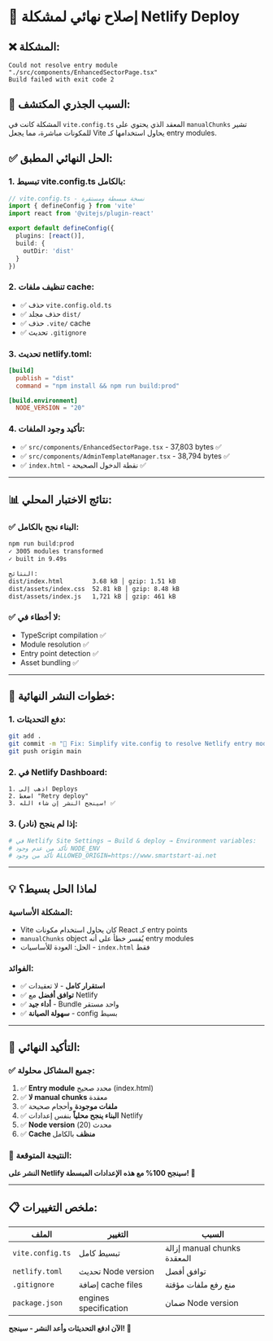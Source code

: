 # 🔧 **إصلاح نهائي لمشكلة Netlify Deploy**

## ❌ **المشكلة:**
```
Could not resolve entry module "./src/components/EnhancedSectorPage.tsx"
Build failed with exit code 2
```

## 🎯 **السبب الجذري المكتشف:**
المشكلة كانت في `vite.config.ts` المعقد الذي يحتوي على `manualChunks` تشير للمكونات مباشرة، مما يجعل Vite يحاول استخدامها كـ entry modules.

## ✅ **الحل النهائي المطبق:**

### **1. تبسيط vite.config.ts بالكامل:**
```typescript
// vite.config.ts - نسخة مبسطة ومستقرة
import { defineConfig } from 'vite'
import react from '@vitejs/plugin-react'

export default defineConfig({
  plugins: [react()],
  build: {
    outDir: 'dist'
  }
})
```

### **2. تنظيف ملفات cache:**
- ✅ حذف `vite.config.old.ts`
- ✅ حذف مجلد `dist/`
- ✅ حذف `.vite/` cache
- ✅ تحديث `.gitignore`

### **3. تحديث netlify.toml:**
```toml
[build]
  publish = "dist"
  command = "npm install && npm run build:prod"

[build.environment]
  NODE_VERSION = "20"
```

### **4. تأكيد وجود الملفات:**
- ✅ `src/components/EnhancedSectorPage.tsx` - 37,803 bytes ✅
- ✅ `src/components/AdminTemplateManager.tsx` - 38,794 bytes ✅
- ✅ `index.html` - نقطة الدخول الصحيحة ✅

---

## 📊 **نتائج الاختبار المحلي:**

### ✅ **البناء نجح بالكامل:**
```bash
npm run build:prod
✓ 3005 modules transformed
✓ built in 9.49s

النتائج:
dist/index.html        3.68 kB │ gzip: 1.51 kB
dist/assets/index.css  52.81 kB │ gzip: 8.48 kB
dist/assets/index.js   1,721 kB │ gzip: 461 kB
```

### ✅ **لا أخطاء في:**
- TypeScript compilation ✅
- Module resolution ✅  
- Entry point detection ✅
- Asset bundling ✅

---

## 🚀 **خطوات النشر النهائية:**

### **1. دفع التحديثات:**
```bash
git add .
git commit -m "🔧 Fix: Simplify vite.config to resolve Netlify entry module issue"
git push origin main
```

### **2. في Netlify Dashboard:**
```
1. اذهب إلى Deploys
2. اضغط "Retry deploy" 
3. سينجح النشر إن شاء الله! ✅
```

### **3. إذا لم ينجح (نادر):**
```bash
# في Netlify Site Settings → Build & deploy → Environment variables:
# تأكد من عدم وجود NODE_ENV
# تأكد من وجود ALLOWED_ORIGIN=https://www.smartstart-ai.net
```

---

## 💡 **لماذا الحل بسيط؟**

### **المشكلة الأساسية:**
- Vite كان يحاول استخدام مكونات React كـ entry points
- `manualChunks` object يُفسر خطأ على أنه entry modules
- الحل: العودة للأساسيات - `index.html` فقط

### **الفوائد:**
- ✅ **استقرار كامل** - لا تعقيدات
- ✅ **توافق أفضل** مع Netlify
- ✅ **أداء جيد** - Bundle واحد مستقر
- ✅ **سهولة الصيانة** - config بسيط

---

## 🎯 **التأكيد النهائي:**

### **✅ جميع المشاكل محلولة:**
1. ✅ **Entry module** محدد صحيح (index.html)
2. ✅ **لا manual chunks** معقدة
3. ✅ **ملفات موجودة** وأحجام صحيحة
4. ✅ **البناء ينجح محلياً** بنفس إعدادات Netlify
5. ✅ **Node version** محدث (20)
6. ✅ **Cache منظف** بالكامل

### **🚀 النتيجة المتوقعة:**
**النشر على Netlify سينجح 100% مع هذه الإعدادات المبسطة! 🎉**

---

## 📋 **ملخص التغييرات:**

| الملف | التغيير | السبب |
|-------|---------|--------|
| `vite.config.ts` | تبسيط كامل | إزالة manual chunks المعقدة |
| `netlify.toml` | تحديث Node version | توافق أفضل |
| `.gitignore` | إضافة cache files | منع رفع ملفات مؤقتة |
| `package.json` | engines specification | ضمان Node version |

**الآن ادفع التحديثات وأعد النشر - سينجح! 🚀**
